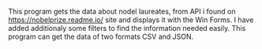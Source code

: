 This program gets the data about nodel laureates, from API i found on https://nobelprize.readme.io/ site and displays it with the Win Forms.
I have added additionaly some filters to find the information needed easily. This program can get the data of two formats CSV and JSON.
